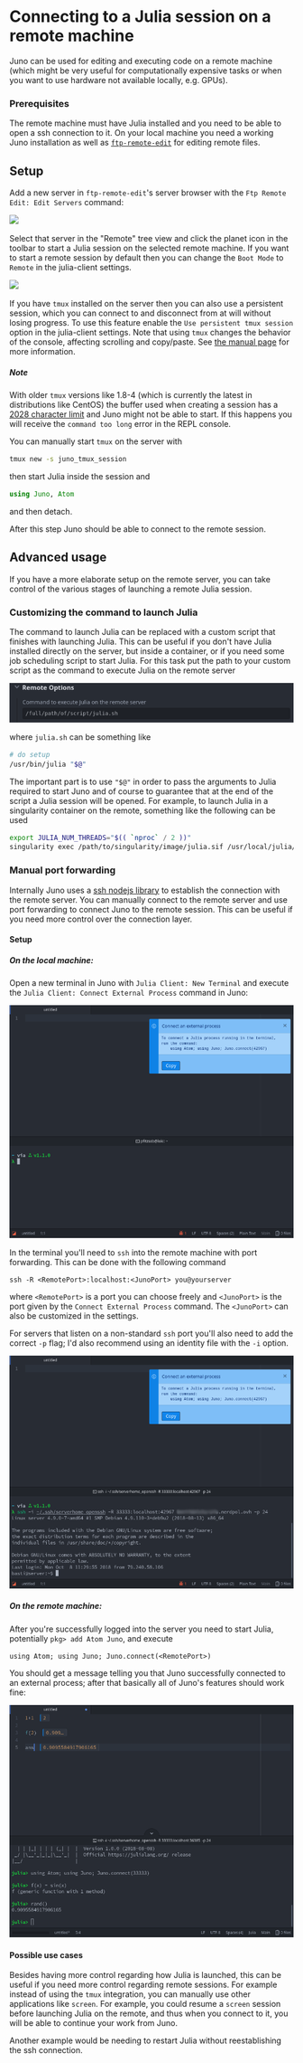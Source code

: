 # Connecting to a Julia session on a remote machine

Juno can be used for editing and executing code on a remote machine (which might be very useful for computationally expensive tasks or when you want to use hardware not available locally, e.g. GPUs).

### Prerequisites

The remote machine must have Julia installed and you need to be able to open a ssh connection to it. On your local machine you need a working Juno installation as well as [`ftp-remote-edit`](https://github.com/h3imdall/ftp-remote-edit) for editing remote files.

## Setup
Add a new server in `ftp-remote-edit`'s server browser with the `Ftp Remote Edit: Edit Servers` command:

![](../assets/remote3.5.png)

Select that server in the "Remote" tree view and click the planet icon in the toolbar to start a Julia session on the selected remote machine. If you want to start a remote session by default then you can change the `Boot Mode` to `Remote` in the julia-client settings.

![](../assets/remote4.png)

If you have `tmux` installed on the server then you can also use a persistent session, which you can connect to and disconnect from at will without losing progress. To use this feature enable the `Use
persistent tmux session` option in the julia-client settings.
Note that using `tmux` changes the behavior of the console, affecting scrolling and copy/paste.
See [the manual page](https://man.openbsd.org/OpenBSD-current/man1/tmux.1#DEFAULT_KEY_BINDINGS) for more information.

##### Note

With older `tmux` versions like 1.8-4 (which is currently the latest in distributions
like CentOS) the buffer used when creating a session has a
[2028 character limit](https://github.com/tmux/tmux/issues/254)
and Juno might not be able to start. If this happens you will receive the
`command too long` error in the REPL console.

You can manually start `tmux` on the server with
```bash
tmux new -s juno_tmux_session
```
then start Julia inside the session and
```julia
using Juno, Atom
```
and then detach.

After this step Juno should be able to connect to the remote session.

## Advanced usage

If you have a more elaborate setup on the remote server, you can take control of
the various stages of launching a remote Julia session.

### Customizing the command to launch Julia

The command to launch Julia can be replaced with a custom script that finishes with
launching Julia. This can be useful if you don't have Julia installed directly on
the server, but inside a container, or if you need some job scheduling script
to start Julia. For this task put the path to your custom script as the
command to execute Julia on the remote server

![](../assets/remote5.png)

where `julia.sh` can be something like
```bash
# do setup
/usr/bin/julia "$@"
```
The important part is to use `"$@"` in order to pass the arguments to Julia required to start Juno
and of course to guarantee that at the end of the script a Julia session will be opened.
For example, to launch Julia in a singularity container on the remote, something like the following can be used
```bash
export JULIA_NUM_THREADS="$(( `nproc` / 2 ))"
singularity exec /path/to/singularity/image/julia.sif /usr/local/julia/bin/julia -O 3 "$@"
```

### Manual port forwarding

Internally Juno uses a [ssh nodejs library](https://github.com/mscdex/ssh2)
to establish the connection with the remote server.
You can manually connect to the remote server and use port forwarding to
connect Juno to the remote session. This can be useful if you need more control
over the connection layer.

#### Setup

##### On the local machine:

Open a new terminal in Juno with `Julia Client: New Terminal` and execute the
`Julia Client: Connect External Process` command in Juno:

![](../assets/remote1.png)

In the terminal you'll need to `ssh` into the remote machine with port forwarding.
This can be done with the following command
```
ssh -R <RemotePort>:localhost:<JunoPort> you@yourserver
```
where `<RemotePort>` is a port you can choose freely and `<JunoPort>` is the port given by the `Connect External Process` command.
The `<JunoPort>` can also be customized in the settings.

For servers that listen on a non-standard `ssh` port you'll also need to add the correct `-p` flag;
I'd also recommend using an identity file with the `-i` option.

![](../assets/remote2.png)

##### On the remote machine:

After you're successfully logged into the server you need to start Julia, potentially `pkg> add Atom Juno`, and execute
```
using Atom; using Juno; Juno.connect(<RemotePort>)
```
You should get a message telling you that Juno successfully connected to an external process;
after that basically all of Juno's features should work fine:

![](../assets/remote3.png)

#### Possible use cases

Besides having more control regarding how Julia is launched,
this can be useful if you need more control regarding
remote sessions. For example instead of using the `tmux` integration,
you can manually use other applications like `screen`.
For example, you could resume a `screen` session before
launching Julia on the remote, and thus when you
connect to it, you will be able to continue your work from
Juno.

Another example would be needing to restart Julia without
reestablishing the ssh connection.
